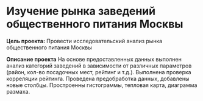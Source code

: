 # Изучение рынка заведений общественного питания Москвы

**Цель проекта:** Провести исследовательский анализ рынка общественного питания Москвы

**Описание проекта** На основе предоставленных данных выполнен анализ категорий заведений в зависимости от различных параметров (район, кол-во посадочных мест, рейтинг и т.д.). Выполнена проверка корреляции рейтинга. 
Проведена предобработка данных, добавлены новые столбцы. Простроенны гистограммы, тепловая карта, диаграмма размаха.
